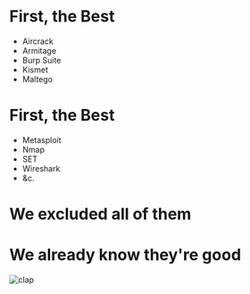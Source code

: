 
<!SLIDE bullets>

# First, the Best

* Aircrack
* Armitage
* Burp Suite
* Kismet
* Maltego

<!SLIDE bullets>

# First, the Best

* Metasploit
* Nmap
* SET
* Wireshark
* &c.

<!SLIDE>

# We excluded all of them

<!SLIDE>

# We already know they're good

![clap](../../images/clap.gif)

